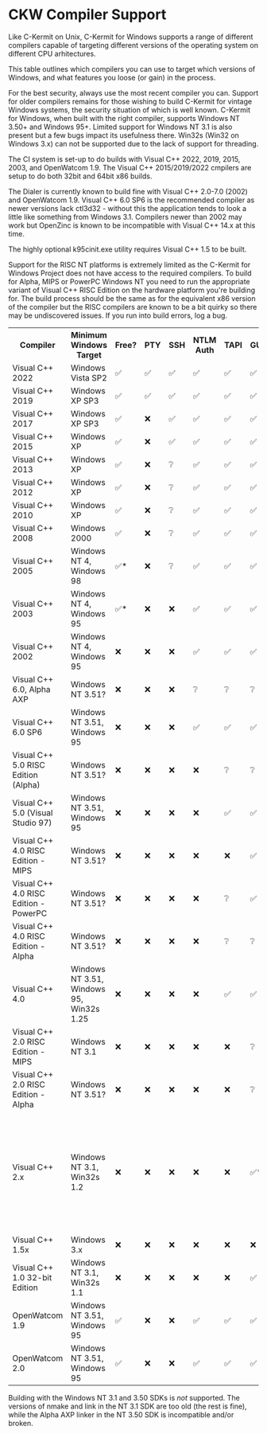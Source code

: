 # CKW Compiler Support

Like C-Kermit on Unix, C-Kermit for Windows supports a range of
different compilers capable of targeting different versions of the
operating system on different CPU arhitectures.

This table outlines which compilers you can use to target which
versions of Windows, and what features you loose (or gain) in the process.

For the best security, always use the most recent compiler you 
can. Support for older compilers remains for those wishing to build
C-Kermit for vintage Windows systems, the security situation of which
is well known. C-Kermit for Windows, when built with the right compiler, 
supports Windows NT 3.50+ and Windows 95+. Limited support for Windows NT 3.1
is also present but a few bugs impact its usefulness there. Win32s (Win32 
on Windows 3.x) can not be supported due to the lack of support for threading.

The CI system is set-up to do builds with Visual C++ 2022, 2019, 2015, 2003, 
and OpenWatcom 1.9. The Visual C++ 2015/2019/2022 cmpilers are setup to do both 
32bit and 64bit x86 builds.

The Dialer is currently known to build fine with Visual C++ 2.0-7.0 (2002) and
OpenWatcom 1.9. Visual C++ 6.0 SP6 is the recommended compiler as newer versions
lack ctl3d32 - without this the application tends to look a little like
something from Windows 3.1. Compilers newer than 2002 may work but OpenZinc is
known to be incompatible with Visual C++ 14.x at this time.

The highly optional k95cinit.exe utility requires Visual C++ 1.5 to be built.

Support for the RISC NT platforms is extremely limited as the C-Kermit for Windows
Project does not have access to the required compilers. To build for Alpha, MIPS
or PowerPC Windows NT you need to run the appropriate variant of Visual C++ RISC
Edition on the hardware platform you're building for. The build process should
be the same as for the equivalent x86 version of the compiler but the RISC
compilers are known to be a bit quirky so there may be undiscovered issues. If
you run into build errors, log a bug.

<table>
<tr>
    <th>Compiler</th>
    <th>Minimum Windows Target</th>
    <th>Free?</th>
    <th>PTY</th>
    <th>SSH</th>
    <th>NTLM Auth</th>
    <th>TAPI</th>
    <th>GUI</th>
    <th>Console</th>
    <th>Dialer</th>
    <th>Notes</th>
</tr>
<tr>
    <td>Visual C++ 2022</td>
    <td>Windows Vista SP2</td>
    <td>✅</td> <!-- Free -->
    <td>✅</td> <!-- PTY -->
    <td>✅</td> <!-- SSH -->
    <td>✅</td> <!-- NTLM/Auth -->
    <td>✅</td> <!-- TAPI -->
    <td>✅</td> <!-- GUI -->
    <td>✅</td> <!-- Console -->
    <td>❌</td> <!-- Dialer -->
    <td>Supported for 32bit and 64bit</td> <!-- Notes -->
</tr>
<tr>
    <td>Visual C++ 2019</td>
    <td>Windows XP SP3</td>
    <td>✅</td> <!-- Free -->
    <td>✅</td> <!-- PTY -->
    <td>✅</td> <!-- SSH -->
    <td>✅</td> <!-- NTLM/Auth -->
    <td>✅</td> <!-- TAPI -->
    <td>✅</td> <!-- GUI -->
    <td>✅</td> <!-- Console -->
    <td>❌</td> <!-- Dialer -->
    <td>Supported for 32bit and 64bit</td> <!-- Notes -->
</tr>
<tr>
    <td>Visual C++ 2017</td>
    <td>Windows XP SP3</td>
    <td>✅</td> <!-- Free -->
    <td>❌</td> <!-- PTY -->
    <td>✅</td> <!-- SSH -->
    <td>✅</td> <!-- NTLM/Auth -->
    <td>✅</td> <!-- TAPI -->
    <td>✅</td> <!-- GUI -->
    <td>✅</td> <!-- Console -->
    <td>❌</td> <!-- Dialer -->
    <td>Supported for 32bit and 64bit</td> <!-- Notes -->
</tr>
<tr>
    <td>Visual C++ 2015</td>
    <td>Windows XP</td>
    <td>✅</td> <!-- Free -->
    <td>❌</td> <!-- PTY -->
    <td>✅</td> <!-- SSH -->
    <td>✅</td> <!-- NTLM/Auth -->
    <td>✅</td> <!-- TAPI -->
    <td>✅</td> <!-- GUI -->
    <td>✅</td> <!-- Console -->
    <td>❌</td> <!-- Dialer -->
    <td>Supported for 32bit and 64bit</td> <!-- Notes -->
</tr>
<tr>
    <td>Visual C++ 2013</td>
    <td>Windows XP</td>
    <td>✅</td> <!-- Free -->
    <td>❌</td> <!-- PTY -->
    <td>❔</td> <!-- SSH -->
    <td>✅</td> <!-- NTLM/Auth -->
    <td>✅</td> <!-- TAPI -->
    <td>✅</td> <!-- GUI -->
    <td>✅</td> <!-- Console -->
    <td>❔</td> <!-- Dialer -->
    <td>Rarely tested but should work</td> <!-- Notes -->
</tr>
<tr>
    <td>Visual C++ 2012</td>
    <td>Windows XP</td>
    <td>✅</td> <!-- Free -->
    <td>❌</td> <!-- PTY -->
    <td>❔</td> <!-- SSH -->
    <td>✅</td> <!-- NTLM/Auth -->
    <td>✅</td> <!-- TAPI -->
    <td>✅</td> <!-- GUI -->
    <td>✅</td> <!-- Console -->
    <td>❔</td> <!-- Dialer -->
    <td>Rarely tested but should work</td> <!-- Notes -->
</tr>
<tr>
    <td>Visual C++ 2010</td>
    <td>Windows XP</td>
    <td>✅</td> <!-- Free -->
    <td>❌</td> <!-- PTY -->
    <td>❔</td> <!-- SSH -->
    <td>✅</td> <!-- NTLM/Auth -->
    <td>✅</td> <!-- TAPI -->
    <td>✅</td> <!-- GUI -->
    <td>✅</td> <!-- Console -->
    <td>❔</td> <!-- Dialer -->
    <td>Rarely tested but should work</td> <!-- Notes -->
</tr>
<tr>
    <td>Visual C++ 2008</td>
    <td>Windows 2000</td>
    <td>✅</td> <!-- Free -->
    <td>❌</td> <!-- PTY -->
    <td>❔</td> <!-- SSH -->
    <td>✅</td> <!-- NTLM/Auth -->
    <td>✅</td> <!-- TAPI -->
    <td>✅</td> <!-- GUI -->
    <td>✅</td> <!-- Console -->
    <td>❔</td> <!-- Dialer -->
    <td>Rarely tested but should work</td> <!-- Notes -->
</tr>
<tr>
    <td>Visual C++ 2005</td>
    <td>Windows NT 4, 
        Windows 98</td>
    <td>✅*</td> <!-- Free -->
    <td>❌</td> <!-- PTY -->
    <td>❔</td> <!-- SSH -->
    <td>✅</td> <!-- NTLM/Auth -->
    <td>✅</td> <!-- TAPI -->
    <td>✅</td> <!-- GUI -->
    <td>✅</td> <!-- Console -->
    <td>❔</td> <!-- Dialer -->
    <td>Express Edition + Server 2003 Platform SDK is free. Rarely tested but should work</td>
</tr>
<tr>
    <td>Visual C++ 2003</td>
    <td>Windows NT 4, 
        Windows 95</td>
    <td>✅*</td> <!-- Free -->
    <td>❌</td> <!-- PTY -->
    <td>❌</td> <!-- SSH -->
    <td>✅</td> <!-- NTLM/Auth -->
    <td>✅</td> <!-- TAPI -->
    <td>✅</td> <!-- GUI -->
    <td>✅</td> <!-- Console -->
    <td>❔</td> <!-- Dialer -->
    <td>Visual C++ 2003 Toolkit + 
        Server 2003 Platform SDK is free.
        Static CRT only. Can not build dialer (no lib.exe)</td>
</tr>
<tr>
    <td>Visual C++ 2002</td>
    <td>Windows NT 4, 
        Windows 95</td>
    <td>❌</td> <!-- Free -->
    <td>❌</td> <!-- PTY -->
    <td>❌</td> <!-- SSH -->
    <td>✅</td> <!-- NTLM/Auth -->
    <td>✅</td> <!-- TAPI -->
    <td>✅</td> <!-- GUI -->
    <td>✅</td> <!-- Console -->
    <td>✅</td> <!-- Dialer -->
    <td></td> <!-- Notes -->
</tr>
<tr>
    <td>Visual C++ 6.0, Alpha AXP</td>
    <td>Windows NT 3.51?</td>
    <td>❌</td> <!-- Free -->
    <td>❌</td> <!-- PTY -->
    <td>❌</td> <!-- SSH -->
    <td>❔</td> <!-- NTLM/Auth -->
    <td>❔</td> <!-- TAPI -->
    <td>❔</td> <!-- GUI -->
    <td>❔</td> <!-- Console -->
    <td>❔</td> <!-- Dialer -->
    <td>Untested</td> <!-- Notes -->
</tr>    
<tr>
    <td>Visual C++ 6.0 SP6</td>
    <td>Windows NT 3.51, 
        Windows 95</td>
    <td>❌</td> <!-- Free -->
    <td>❌</td> <!-- PTY -->
    <td>❌</td> <!-- SSH -->
    <td>✅</td> <!-- NTLM/Auth -->
    <td>✅</td> <!-- TAPI -->
    <td>✅</td> <!-- GUI -->
    <td>✅</td> <!-- Console -->
    <td>✅</td> <!-- Dialer -->
    <td></td> <!-- Notes -->
</tr>
<tr>
    <td>Visual C++ 5.0 RISC Edition (Alpha)</td>
    <td>Windows NT 3.51?</td>
    <td>❌</td> <!-- Free -->
    <td>❌</td> <!-- PTY -->
    <td>❌</td> <!-- SSH -->
    <td>❌</td> <!-- NTLM/Auth -->
    <td>❔</td> <!-- TAPI -->
    <td>❔</td> <!-- GUI -->
    <td>❔</td> <!-- Console -->
    <td>❔</td> <!-- Dialer -->
    <td>Untested</td> <!-- Notes -->
</tr>
<tr>
    <td>Visual C++ 5.0 (Visual Studio 97)</td>
    <td>Windows NT 3.51, 
        Windows 95</td>
    <td>❌</td> <!-- Free -->
    <td>❌</td> <!-- PTY -->
    <td>❌</td> <!-- SSH -->
    <td>❌</td> <!-- NTLM/Auth -->
    <td>✅</td> <!-- TAPI -->
    <td>✅</td> <!-- GUI -->
    <td>✅</td> <!-- Console -->
    <td>✅</td> <!-- Dialer -->
    <td></td> <!-- Notes -->
</tr>
<tr>
    <td>Visual C++ 4.0 RISC Edition - MIPS</td>
    <td>Windows NT 3.51?</td>
    <td>❌</td> <!-- Free -->
    <td>❌</td> <!-- PTY -->
    <td>❌</td> <!-- SSH -->
    <td>❌</td> <!-- NTLM/Auth -->
    <td>❌</td> <!-- TAPI -->
    <td>✅</td> <!-- GUI -->
    <td>✅</td> <!-- Console -->
    <td>❔</td> <!-- Dialer -->
    <td>TAPI support does not build, Dialer untested</td> <!-- Notes -->
</tr>
<tr>
    <td>Visual C++ 4.0 RISC Edition - PowerPC</td>
    <td>Windows NT 3.51?</td>
    <td>❌</td> <!-- Free -->
    <td>❌</td> <!-- PTY -->
    <td>❌</td> <!-- SSH -->
    <td>❌</td> <!-- NTLM/Auth -->
    <td>❔</td> <!-- TAPI -->
    <td>✅</td> <!-- GUI -->
    <td>✅</td> <!-- Console -->
    <td>❔</td> <!-- Dialer -->
    <td>Dialer untested. Unresolved issues require disabling TAPI, XYZMODEM and debug logging.</td> <!-- Notes -->
</tr>
<tr>
    <td>Visual C++ 4.0 RISC Edition - Alpha</td>
    <td>Windows NT 3.51?</td>
    <td>❌</td> <!-- Free -->
    <td>❌</td> <!-- PTY -->
    <td>❌</td> <!-- SSH -->
    <td>❌</td> <!-- NTLM/Auth -->
    <td>❔</td> <!-- TAPI -->
    <td>❔</td> <!-- GUI -->
    <td>❔</td> <!-- Console -->
    <td>❔</td> <!-- Dialer -->
    <td>Untested but likely to work. Dialer status unknown.</td> <!-- Notes -->
</tr>
<tr>
    <td>Visual C++ 4.0</td>
    <td>Windows NT 3.51, 
        Windows 95, 
        Win32s 1.25</td>
    <td>❌</td> <!-- Free -->
    <td>❌</td> <!-- PTY -->
    <td>❌</td> <!-- SSH -->
    <td>❌</td> <!-- NTLM/Auth -->
    <td>✅</td> <!-- TAPI -->
    <td>✅</td> <!-- GUI -->
    <td>✅</td> <!-- Console -->
    <td>✅</td> <!-- Dialer -->
    <td></td> <!-- Notes -->
</tr>
<tr>
    <td>Visual C++ 2.0 RISC Edition - MIPS</td>
    <td>Windows NT 3.1</td>
    <td>❌</td> <!-- Free -->
    <td>❌</td> <!-- PTY -->
    <td>❌</td> <!-- SSH -->
    <td>❌</td> <!-- NTLM/Auth -->
    <td>❌</td> <!-- TAPI -->
    <td>❔</td> <!-- GUI -->
    <td>❔</td> <!-- Console -->
    <td>❔</td> <!-- Dialer -->
    <td>Untested</td> <!-- Notes -->
</tr>
<tr>
    <td>Visual C++ 2.0 RISC Edition - Alpha</td>
    <td>Windows NT 3.51?</td>
    <td>❌</td> <!-- Free -->
    <td>❌</td> <!-- PTY -->
    <td>❌</td> <!-- SSH -->
    <td>❌</td> <!-- NTLM/Auth -->
    <td>❌</td> <!-- TAPI -->
    <td>❔</td> <!-- GUI -->
    <td>❔</td> <!-- Console -->
    <td>❔</td> <!-- Dialer -->
    <td>Untested</td> <!-- Notes -->
</tr>
<tr>
    <td>Visual C++ 2.x</td>
    <td>Windows NT 3.1, Win32s 1.2</td>
    <td>❌</td> <!-- Free -->
    <td>❌</td> <!-- PTY -->
    <td>❌</td> <!-- SSH -->
    <td>❌</td> <!-- NTLM/Auth -->
    <td>❌</td> <!-- TAPI -->
    <td>✅*</td> <!-- GUI -->
    <td>✅</td> <!-- Console -->
    <td>✅</td> <!-- Dialer -->
    <td>No toolbar or some GUI dialogs, window resizing scales font doesn't
        currently work well. Dialer builds refuses to start on NT 3.50 (see bug [#136](https://github.com/davidrg/ckwin/issues/136))
        and would likely have some non-functional TAPI/modem-dialing stuff may be visible if it did. 
        Targets NT 3.50 and 3.10 by default. To target NT 3.50 only (no runtime
        checks for NT 3.50-only APIs), set <tt>set CKT_NT35=no</tt> before building.
        CKW still has known issues when actually running on NT 3.1.
    </td>
</tr>
<tr>
    <td>Visual C++ 1.5x</td>
    <td>Windows 3.x</td>
    <td>❌</td> <!-- Free -->
    <td>❌</td> <!-- PTY -->
    <td>❌</td> <!-- SSH -->
    <td>❌</td> <!-- NTLM/Auth -->
    <td>❌</td> <!-- TAPI -->
    <td>❌</td> <!-- GUI -->
    <td>❌</td> <!-- Console -->
    <td>❌</td> <!-- Dialer -->
    <td>This compiler is supported for building the k95cinit.exe utility only.
    </td>
</tr>
<tr>
    <td>Visual C++ 1.0 32-bit Edition</td>
    <td>Windows NT 3.1, Win32s 1.1</td>
    <td>❌</td> <!-- Free -->
    <td>❌</td> <!-- PTY -->
    <td>❌</td> <!-- SSH -->
    <td>❌</td> <!-- NTLM/Auth -->
    <td>❌</td> <!-- TAPI -->
    <td>✅</td> <!-- GUI -->
    <td>❌</td> <!-- Console -->
    <td>❌</td> <!-- Dialer -->
    <td>
        Compiler works but there are unresolved issues running on NT 3.1
    </td>
</tr>
<tr>
    <td>OpenWatcom 1.9</td>
    <td>Windows NT 3.51, 
        Windows 95</td>
    <td>✅</td> <!-- Free -->
    <td>❌</td> <!-- PTY -->
    <td>❌</td> <!-- SSH -->
    <td>✅</td> <!-- NTLM/Auth -->
    <td>✅</td> <!-- TAPI -->
    <td>✅</td> <!-- GUI -->
    <td>✅</td> <!-- Console -->
    <td>✅</td> <!-- Dialer -->
    <td>
        To target NT 3.50, <tt>set CKT_NT35=yes</tt> before building. Can not
        target NT 3.1 (it builds fine with <tt>set CKT_NT31=yes</tt> but the resulting
        binary gives "Unexpected error: 11" on NT 3.1)
    </td>
</tr>
<tr>
    <td>OpenWatcom 2.0</td>
    <td>Windows NT 3.51, 
        Windows 95</td>
    <td>✅</td> <!-- Free -->
    <td>❌</td> <!-- PTY -->
    <td>❌</td> <!-- SSH -->
    <td>✅</td> <!-- NTLM/Auth -->
    <td>✅</td> <!-- TAPI -->
    <td>✅</td> <!-- GUI -->
    <td>✅</td> <!-- Console -->
    <td>❔</td> <!-- Dialer -->
    <td>2022-08-01 build tested, targeting 32bit win32</td> <!-- Notes -->
</tr>
</table>

Building with the Windows NT 3.1 and 3.50 SDKs is *not* supported. The versions of
nmake and link in the NT 3.1 SDK are too old (the rest is fine), while the Alpha AXP
linker in the NT 3.50 SDK is incompatible and/or broken.
